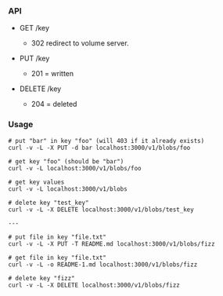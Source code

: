 ### API

- GET /key

  - 302 redirect to volume server.

- PUT /key

  - 201 = written

- DELETE /key

  - 204 = deleted

### Usage

```
# put "bar" in key "foo" (will 403 if it already exists)
curl -v -L -X PUT -d bar localhost:3000/v1/blobs/foo

# get key "foo" (should be "bar")
curl -v -L localhost:3000/v1/blobs/foo

# get key values
curl -v -L localhost:3000/v1/blobs

# delete key "test_key"
curl -v -L -X DELETE localhost:3000/v1/blobs/test_key

---

# put file in key "file.txt"
curl -v -L -X PUT -T README.md localhost:3000/v1/blobs/fizz

# get file in key "file.txt"
curl -v -L -o README-1.md localhost:3000/v1/blobs/fizz

# delete key "fizz"
curl -v -L -X DELETE localhost:3000/v1/blobs/fizz
```
